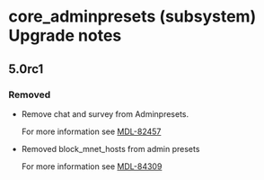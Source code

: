 # core_adminpresets (subsystem) Upgrade notes

## 5.0rc1

### Removed

- Remove chat and survey from Adminpresets.

  For more information see [MDL-82457](https://tracker.moodle.org/browse/MDL-82457)
- Removed block_mnet_hosts from admin presets

  For more information see [MDL-84309](https://tracker.moodle.org/browse/MDL-84309)
